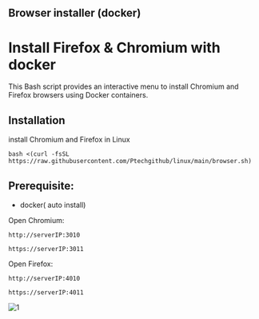 ## Browser installer (docker)

# Install Firefox & Chromium with docker

This Bash script provides an interactive menu to install Chromium and Firefox browsers using Docker containers.

## Installation

install Chromium and Firefox in Linux

```
bash <(curl -fsSL https://raw.githubusercontent.com/Ptechgithub/linux/main/browser.sh)
```
## Prerequisite: 
- docker( auto install)


Open Chromium:

``
http://serverIP:3010
``

``
https://serverIP:3011
``

Open Firefox:

``
http://serverIP:4010
``

``
https://serverIP:4011
``

![1](https://raw.githubusercontent.com/Ptechgithub/linux/main/media/1.jpg)
